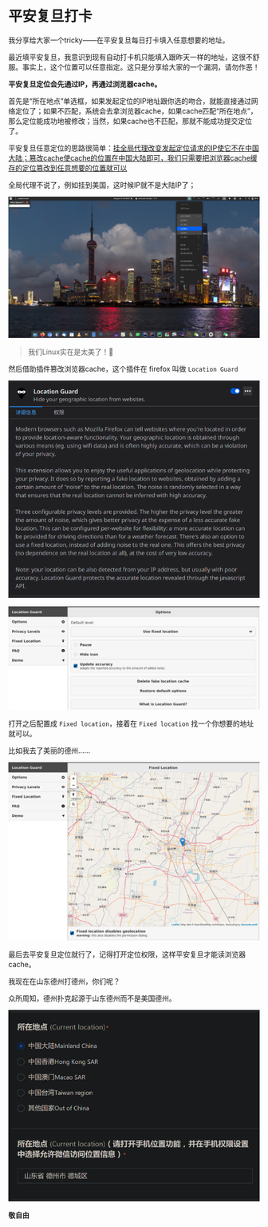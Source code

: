 # 平安复旦打卡
我分享给大家一个tricky——在平安复旦每日打卡填入任意想要的地址。

最近填平安复旦，我意识到现有自动打卡机只能填入跟昨天一样的地址，这很不舒服。事实上，这个位置可以任意指定。这只是分享给大家的一个漏洞，请勿作恶！

**平安复旦定位会先通过IP，再通过浏览器cache。**

首先是“所在地点”单选框，如果发起定位的IP地址跟你选的吻合，就能直接通过网络定位了；如果不匹配，系统会去拿浏览器cache，如果cache匹配“所在地点”，那么定位能成功地被修改；当然，如果cache也不匹配，那就不能成功提交定位了。

平安复旦任意定位的思路很简单：<u>挂全局代理改变发起定位请求的IP使它不在中国大陆；篡改cache使cache的位置在中国大陆即可，我们只需要把浏览器cache缓存的定位篡改到任意想要的位置就可以</u>

全局代理不说了，例如挂到美国，这时候IP就不是大陆IP了；

![image-20210110011922548](assets/image-20210110011922548.png)

> 我们Linux实在是太美了！🙂

然后借助插件篡改浏览器cache，这个插件在 firefox 叫做 `Location Guard`

![image-20210110011646379](assets/image-20210110011646379.png)

![image-20210110011658561](assets/image-20210110011658561.png)

打开之后配置成 `Fixed location`，接着在 `Fixed location` 找一个你想要的地址就可以。

比如我去了美丽的德州……

![image-20210110011815045](assets/image-20210110011815045.png)

最后去平安复旦定位就行了，记得打开定位权限，这样平安复旦才能读浏览器cache。

我现在在山东德州打德州，你们呢？

众所周知，德州扑克起源于山东德州而不是美国德州。

![image-20210110012010245](assets/image-20210110012010245.png)

**敬自由**
